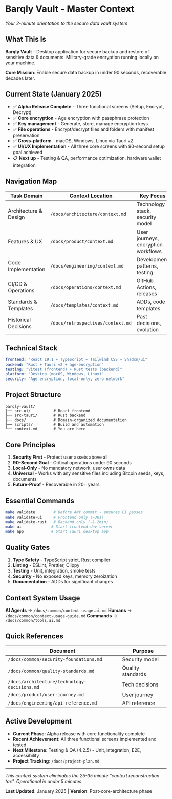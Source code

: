 # Barqly Vault - Master Context

_Your 2-minute orientation to the secure data vault system_

## What This Is

**Barqly Vault** - Desktop application for secure backup and restore of sensitive data & documents. Military-grade encryption running locally on your machine.

**Core Mission**: Enable secure data backup in under 90 seconds, recoverable decades later.

## Current State (January 2025)

- ✅ **Alpha Release Complete** - Three functional screens (Setup, Encrypt, Decrypt)
- ✅ **Core encryption** - Age encryption with passphrase protection
- ✅ **Key management** - Generate, store, manage encryption keys
- ✅ **File operations** - Encrypt/decrypt files and folders with manifest preservation
- ✅ **Cross-platform** - macOS, Windows, Linux via Tauri v2
- ✅ **UI/UX Implementation** - All three core screens with 90-second setup goal achieved
- 📋 **Next up** - Testing & QA, performance optimization, hardware wallet integration

## Navigation Map

| Task Domain           | Context Location                  | Key Focus                        |
| --------------------- | --------------------------------- | -------------------------------- |
| Architecture & Design | `/docs/architecture/context.md`   | Technology stack, security model |
| Features & UX         | `/docs/product/context.md`        | User journeys, encryption workflows |
| Code Implementation   | `/docs/engineering/context.md`    | Development patterns, testing    |
| CI/CD & Operations    | `/docs/operations/context.md`     | GitHub Actions, releases         |
| Standards & Templates | `/docs/templates/context.md`      | ADDs, code templates             |
| Historical Decisions  | `/docs/retrospectives/context.md` | Past decisions, evolution        |

## Technical Stack

```yaml
frontend: "React 19.1 + TypeScript + Tailwind CSS + Shadcn/ui"
backend: "Rust + Tauri v2 + age-encryption"
testing: "Vitest (frontend) + Rust tests (backend)"
platform: "Desktop (macOS, Windows, Linux)"
security: "Age encryption, local-only, zero network"
```

## Project Structure

```
barqly-vault/
├── src-ui/          # React frontend
├── src-tauri/       # Rust backend
├── docs/            # Domain-organized documentation
├── scripts/         # Build and automation
└── context.md       # You are here
```

## Core Principles

1. **Security First** - Protect user assets above all
2. **90-Second Goal** - Critical operations under 90 seconds
3. **Local-Only** - No mandatory network, user owns data
4. **Universal** - Works with any sensitive files including Bitcoin seeds, keys, documents
5. **Future-Proof** - Recoverable in 20+ years

## Essential Commands

```bash
make validate        # Before ANY commit - ensures CI passes
make validate-ui     # Frontend only (~30s)
make validate-rust   # Backend only (~1-2min)
make ui             # Start frontend dev server
make app            # Start Tauri desktop app
```

## Quality Gates

1. **Type Safety** - TypeScript strict, Rust compiler
2. **Linting** - ESLint, Prettier, Clippy
3. **Testing** - Unit, integration, smoke tests
4. **Security** - No exposed keys, memory zeroization
5. **Documentation** - ADDs for significant changes

## Context System Usage

**AI Agents** → `/docs/common/context-usage.ai.md`
**Humans** → `/docs/common/context-usage-guide.md`
**Commands** → `/docs/common/tools.ai.md`

## Quick References

| Document                                     | Purpose           |
| -------------------------------------------- | ----------------- |
| `/docs/common/security-foundations.md`       | Security model    |
| `/docs/common/quality-standards.md`          | Quality standards |
| `/docs/architecture/technology-decisions.md` | Tech decisions    |
| `/docs/product/user-journey.md`              | User journey      |
| `/docs/engineering/api-reference.md`         | API reference     |

## Active Development

- **Current Phase**: Alpha release with core functionality complete
- **Recent Achievement**: All three functional screens implemented and tested
- **Next Milestone**: Testing & QA (4.2.5) - Unit, integration, E2E, accessibility
- **Project Tracking**: `/docs/project-plan.md`

---

_This context system eliminates the 25-35 minute "context reconstruction tax". Operational in under 5 minutes._

**Last Updated**: January 2025 | **Version**: Post-core-architecture phase
